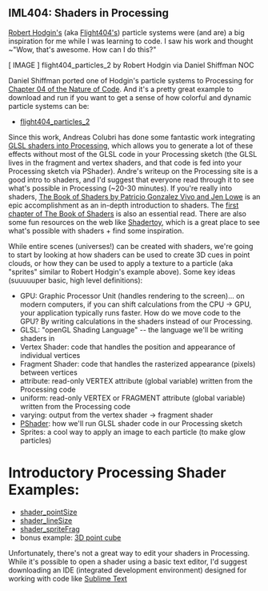 ## IML404: Shaders in Processing
[Robert Hodgin's](http://roberthodgin.com) (aka [Flight404's](https://vimeo.com/flight404)) particle systems were (and are) a big inspiration for me while I was learning to code.  I saw his work and thought ~"Wow, that's awesome.  How can I do this?"


[ IMAGE ]
flight404_particles_2 by Robert Hodgin via Daniel Shiffman NOC

Daniel Shiffman ported one of Hodgin's particle systems to Processing for [Chapter 04 of the Nature of Code](https://natureofcode.com/book/chapter-4-particle-systems/). And it's a pretty great example to download and run if you want to get a sense of how colorful and dynamic particle systems can be:

- [flight404_particles_2](https://github.com/nature-of-code/noc-examples-processing/tree/master/chp04_systems/flight404/flight404_particles_2)

Since this work, Andreas Colubri has done some fantastic work integrating [GLSL shaders into Processing](https://processing.org/tutorials/pshader/), which allows you to generate a lot of these effects without most of the GLSL code in your Processing sketch (the GLSL lives in the fragment and vertex shaders, and that code is fed into your Processing sketch via PShader). Andre's writeup on the Processing site is a good intro to shaders, and I'd suggest that everyone read through it to see what's possible in Processing (~20-30 minutes).  If you're really into shaders, [The Book of Shaders by Patricio Gonzalez Vivo and Jen Lowe](https://thebookofshaders.com/) is an epic accomplishment as an in-depth introduction to shaders.  The [first chapter of The Book of Shaders](https://thebookofshaders.com/01/) is also an essential read. There are also some fun resources on the web like [Shadertoy](https://www.shadertoy.com/), which is a great place to see what's possible with shaders + find some inspiration.

While entire scenes (universes!) can be created with shaders, we're going to start by looking at how shaders can be used to create 3D cues in point clouds, or how they can be used to apply a texture to a particle (aka "sprites" similar to Robert Hodgin's example above). Some key ideas (suuuuuper basic, high level definitions):

- GPU: Graphic Processor Unit (handles rendering to the screen)... on modern computers, if you can shift calculations from the CPU -> GPU, your application typically runs faster.  How do we move code to the GPU? By writing calculations in the shaders instead of our Processing.
- GLSL: "openGL Shading Language" -- the language we'll be writing shaders in
- Vertex Shader: code that handles the position and appearance of individual vertices
- Fragment Shader: code that handles the rasterized appearance (pixels) between vertices
- attribute: read-only VERTEX attribute (global variable) written from the Processing code
- uniform: read-only VERTEX or FRAGMENT attribute (global variable) written from the Processing code
- varying: output from the vertex shader -> fragment shader
- [PShader](https://processing.org/reference/PShader.html): how we'll run GLSL shader code in our Processing sketch
- Sprites: a cool way to apply an image to each particle (to make glow particles)

# Introductory Processing Shader Examples:
- [shader_pointSize](https://github.com/johnbcarpenter/USC_IML404/tree/master/CODE/PROCESSING/3D_SHADERS/shader_pointSize)
- [shader_lineSize](https://github.com/johnbcarpenter/USC_IML404/tree/master/CODE/PROCESSING/3D_SHADERS/shader_lineSize)
- [shader_spriteFrag](https://github.com/johnbcarpenter/USC_IML404/tree/master/CODE/PROCESSING/3D_SHADERS/shader_spriteFrag)
- bonus example: [3D point cube](https://github.com/johnbcarpenter/USC_IML404/tree/master/CODE/PROCESSING/3D_SHADERS/threeD_shader_pointCube)

Unfortunately, there's not a great way to edit your shaders in Processing.  While it's possible to open a shader using a basic text editor, I'd suggest downloading an IDE (integrated development environment) designed for working with code like [Sublime Text](https://www.sublimetext.com)
